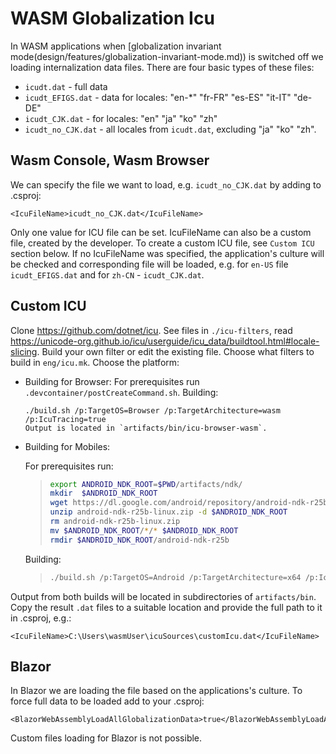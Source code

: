 # WASM Globalization Icu

In WASM applications when [globalization invariant mode(design/features/globalization-invariant-mode.md)) is switched off we loading internalization data files. There are four basic types of these files:
- `icudt.dat` - full data
- `icudt_EFIGS.dat` - data for locales: "en-*" "fr-FR" "es-ES" "it-IT" "de-DE"
- `icudt_CJK.dat` - for locales: "en" "ja" "ko" "zh"
- `icudt_no_CJK.dat` - all locales from `icudt.dat`, excluding "ja" "ko" "zh".

## Wasm Console, Wasm Browser

We can specify the file we want to load, e.g. `icudt_no_CJK.dat` by adding to .csproj:
```
<IcuFileName>icudt_no_CJK.dat</IcuFileName>
```
Only one value for ICU file can be set. IcuFileName can also be a custom file, created by the developer. To create a custom ICU file, see `Custom ICU` section below. If no IcuFileName was specified, the application's culture will be checked and corresponding file will be loaded, e.g. for `en-US` file `icudt_EFIGS.dat` and for `zh-CN` - `icudt_CJK.dat`.

## Custom ICU

Clone https://github.com/dotnet/icu. See files in `./icu-filters`, read https://unicode-org.github.io/icu/userguide/icu_data/buildtool.html#locale-slicing. Build your own filter or edit the existing file. Choose what filters to build in `eng/icu.mk`. Choose the platform:

- Building for Browser:
  For prerequisites run `.devcontainer/postCreateCommand.sh`.
  Building:
    ```
    ./build.sh /p:TargetOS=Browser /p:TargetArchitecture=wasm /p:IcuTracing=true
  Output is located in `artifacts/bin/icu-browser-wasm`.

  ```
- Building for Mobiles:

  For prerequisites run:
	> ```bash
    > export ANDROID_NDK_ROOT=$PWD/artifacts/ndk/
    > mkdir  $ANDROID_NDK_ROOT
    > wget https://dl.google.com/android/repository/android-ndk-r25b-linux.zip
    > unzip android-ndk-r25b-linux.zip -d $ANDROID_NDK_ROOT
    > rm android-ndk-r25b-linux.zip
    > mv $ANDROID_NDK_ROOT/*/* $ANDROID_NDK_ROOT
    > rmdir $ANDROID_NDK_ROOT/android-ndk-r25b
    > ```

  Building:
  > ```bash
  > ./build.sh /p:TargetOS=Android /p:TargetArchitecture=x64 /p:IcuTracing=true
  > ```

Output from both builds will be located in subdirectories of `artifacts/bin`. Copy the result `.dat` files to a suitable location and provide the full path to it in .csproj, e.g.:
```
<IcuFileName>C:\Users\wasmUser\icuSources\customIcu.dat</IcuFileName>
```

## Blazor

In Blazor we are loading the file based on the applications's culture.
To force full data to be loaded add to your .csproj:
```
<BlazorWebAssemblyLoadAllGlobalizationData>true</BlazorWebAssemblyLoadAllGlobalizationData>
```
Custom files loading for Blazor is not possible.
